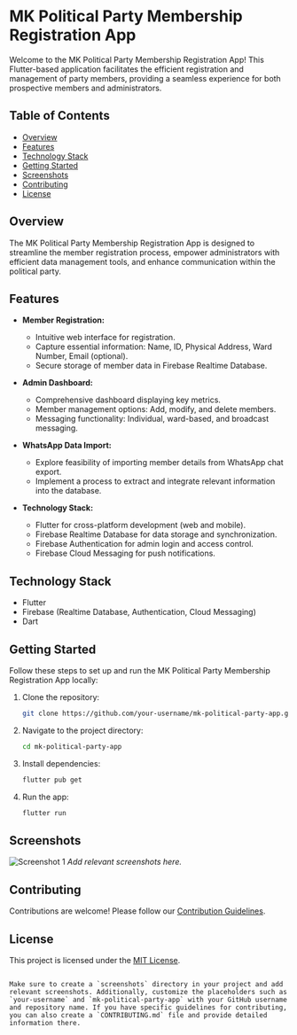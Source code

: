 
# MK Political Party Membership Registration App

Welcome to the MK Political Party Membership Registration App! This Flutter-based application facilitates the efficient registration and management of party members, providing a seamless experience for both prospective members and administrators.

## Table of Contents
- [Overview](#overview)
- [Features](#features)
- [Technology Stack](#technology-stack)
- [Getting Started](#getting-started)
- [Screenshots](#screenshots)
- [Contributing](#contributing)
- [License](#license)

## Overview
The MK Political Party Membership Registration App is designed to streamline the member registration process, empower administrators with efficient data management tools, and enhance communication within the political party.

## Features
- **Member Registration:**
  - Intuitive web interface for registration.
  - Capture essential information: Name, ID, Physical Address, Ward Number, Email (optional).
  - Secure storage of member data in Firebase Realtime Database.

- **Admin Dashboard:**
  - Comprehensive dashboard displaying key metrics.
  - Member management options: Add, modify, and delete members.
  - Messaging functionality: Individual, ward-based, and broadcast messaging.

- **WhatsApp Data Import:**
  - Explore feasibility of importing member details from WhatsApp chat export.
  - Implement a process to extract and integrate relevant information into the database.

- **Technology Stack:**
  - Flutter for cross-platform development (web and mobile).
  - Firebase Realtime Database for data storage and synchronization.
  - Firebase Authentication for admin login and access control.
  - Firebase Cloud Messaging for push notifications.

## Technology Stack
- Flutter
- Firebase (Realtime Database, Authentication, Cloud Messaging)
- Dart

## Getting Started
Follow these steps to set up and run the MK Political Party Membership Registration App locally:

1. Clone the repository:

   ```bash
   git clone https://github.com/your-username/mk-political-party-app.git
   ```

2. Navigate to the project directory:

   ```bash
   cd mk-political-party-app
   ```

3. Install dependencies:

   ```bash
   flutter pub get
   ```

4. Run the app:

   ```bash
   flutter run
   ```

## Screenshots
![Screenshot 1](screenshots/screenshot1.png)
*Add relevant screenshots here.*

## Contributing
Contributions are welcome! Please follow our [Contribution Guidelines](CONTRIBUTING.md).

## License
This project is licensed under the [MIT License](LICENSE).
```

Make sure to create a `screenshots` directory in your project and add relevant screenshots. Additionally, customize the placeholders such as `your-username` and `mk-political-party-app` with your GitHub username and repository name. If you have specific guidelines for contributing, you can also create a `CONTRIBUTING.md` file and provide detailed information there.
